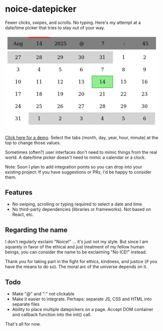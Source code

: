 # noice-datepicker

Fewer clicks, swipes, and scrolls. No typing. Here's my attempt at a date/time picker that tries to stay out of your way.

![Screenshot of the noice-datepicker day/calendar view](./noice.png)

[Click here for a demo](https://alanszlosek.com/files/noice-datepicker.html). Select the tabs (month, day, year, hour, minute) at the top to change those values.

Sometimes (often?) user interfaces don't need to mimic things from the real world. A date/time picker doesn't need to mimic a calendar or a clock.

Note: Soon I plan to add integration points so you can drop into your existing project. If you have suggestions or PRs, I'd be happy to consider them.

## Features

* No swiping, scrolling or typing required to select a date and time
* No third-party dependencies (libraries or frameworks). Not based on React, etc.

## Regarding the name

I don't regularly exclaim "Noice!" ... it's just not my style. But since I am squarely in favor of the ethical and just treatment of my fellow human beings, you can consider the name to be exclaiming "No ICE!" instead.

Thank you for taking part in the fight for ethics, kindness, and justice (if you have the means to do so). The moral arc of the universe depends on it.

## Todo

* Make "@" and ":" not clickable
* Make it easier to integrate. Perhaps: separate JS, CSS and HTML into separate files
* Ability to place multiple datepickers on a page. Accept DOM container and callback function into the init() call.

That's all for now.
